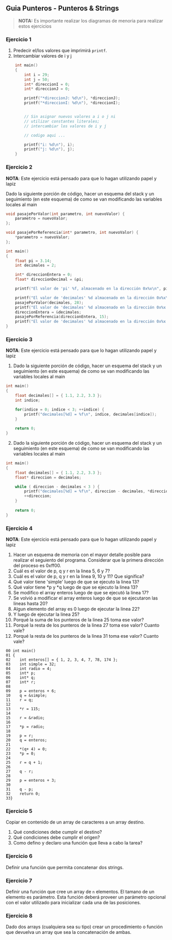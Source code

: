 ## Guia Punteros - Punteros & Strings

> **NOTA:** Es importante realizar los diagramas de menoria para realizar estos ejercicios

### Ejercicio 1

1. Predecir el/los valores que imprimirá ```printf```. 
2. Intercambiar valores de i y j

```c
    int main()
    {
        int i = 29;
        int j = 50;
        int* direccionI = 0;
        int* direccionJ = 0;

        printf("*direccionJ: %d\n"), *direccionJ);
        printf("*direccionI: %d\n"), *direccionI);


        // Sin asignar nuevos valores a i o j ni
        // utilizar constantes literales;
        // intercambiar los valores de i y j

        // codigo aqui ...

        printf("i: %d\n"), i);
        printf("j: %d\n"), j);
    }
```

### Ejercicio 2

**NOTA**: Este ejercicio está pensado para que lo hagan utilizando papel y lapiz

Dado la siguiente porción de código, hacer un esquema del stack y un seguimiento (en este esquema) de como se van modificando las variables locales al main 

```c
void pasajePorValor(int parametro, int nuevoValor) {
    parametro = nuevoValor;
};

void pasajePorReferencia(int* parametro, int nuevoValor) {
    *parametro = nuevoValor;
};

int main()
{
    float pi = 3.14;
    int decimales = 2;

    int* direccionEntera = 0;
    float* direccionDecimal = &pi;

    printf("El valor de 'pi' %f, almacenado en la dirección 0x%x\n", pi, direccionDecimal);

    printf("El valor de 'decimales' %d almacenado en la dirección 0x%x\n", decimales, &decimales );
    pasajePorValor(decimales, 28);
    printf("El valor de 'decimales' %d almacenado en la dirección 0x%x - luego de invocar pasajePorValor\n", decimales, &decimales );
    direccionEntera = &decimales;
    pasajePorReferencia(direccionEntera, 15);
    printf("El valor de 'decimales' %d almacenado en la dirección 0x%x - luego de invocar pasajePorValor\n", decimales, &decimales );
}
```

### Ejercicio 3

**NOTA**: Este ejercicio está pensado para que lo hagan utilizando papel y lapiz

1. Dado la siguiente porción de código, hacer un esquema del stack y un seguimiento (en este esquema) de como se van modificando las variables locales al main 

```c
int main()
{
    float decimales[] = { 1.1, 2.2, 3.3 };
    int indice;

    for(indice = 0; indice < 3; ++indice) {
        printf("decimales[%d] = %f\n", indice, decimales[indice]);
    }
    
    return 0;
}
```

2. Dado la siguiente porción de código, hacer un esquema del stack y un seguimiento (en este esquema) de como se van modificando las variables locales al main 

```c
int main()
{
    float decimales[] = { 1.1, 2.2, 3.3 };
    float* direccion = decimales;

    while ( direccion - decimales < 3 ) {
        printf("decimales[%d] = %f\n", direccion - decimales, *direccion);
        ++direccion;
    }
    
    return 0;
}
```

### Ejercicio 4

**NOTA**: Este ejercicio está pensado para que lo hagan utilizando papel y lapiz

1. Hacer un esquema de memoria con el mayor detalle posible para realizar el seguiento del programa. Considerar que la primera dirección del proceso es 0xff00.
2. Cuál es el valor de p, q y r en la linea 5, 6 y 7?
3. Cuál es el valor de p, q y r en la linea 9, 10 y 11? Que significa?
4. Qué valor tiene 'simple' luego de que se ejecuto la linea 13?
5. Qué valor tiene *p y *q luego de que se ejecuto la linea 13?
6. Se modifico el array enteros luego de que se ejecutó la linea 17?
7. Se volvió a modificar el array enteros luego de que se ejecutaron las lineas hasta 20?
8. Algun elemento del array es 0 luego de ejecutar la linea 22?
9. Y luego de ejecutar la linea 25?
10. Porqué la suma de los punteros de la linea 25 toma ese valor?
11. Porqué la resta de los punteros de la linea 27 toma ese valor? Cuanto vale?
11. Porqué la resta de los punteros de la linea 31 toma ese valor? Cuanto vale?


```
00 int main()
01 {
02    int enteros[] = { 1, 2, 3, 4, 7, 78, 174 };
03    int simple = 32;
04    int radio = 4;
05    int* p;
06    int* q;
07    int* r;
08    
09    p = enteros + 6;
10    q = &simple;
11    r = q;
12    
13    *r = 115;
14    
15    r = &radio;
16    
17    *p = radio;
18    
19    p = r;
20    q = enteros;
21    
22    *(q+ 4) = 0;
23    *p = 0;
24    
25    r = q + 1;
26    
27    q - r;
28  
29    p = enteros + 3;
30    
31    q - p;
32    return 0;
33}
```

### Ejercicio 5

Copiar en contenido de un array de caracteres a un array destino.

1. Qué condiciones debe cumplir el destino?
2. Qué condiciones debe cumplir el origen?
3. Como defino y declaro una función que lleva a cabo la tarea?

### Ejercicio 6

Definir una función que permita concatenar dos strings.


### Ejercicio 7 

Definir una función que cree un array de ```n``` elementos.  El tamano de un elemento es parámetro. Esta función deberá proveer un parámetro opcional con el valor utilizado para inicializar cada una de las posiciones.

### Ejercicio 8

Dado dos arrays (cualquiera sea su tipo) crear un procedimiento o función que devuelva un array que sea la concatenación de ambas.
